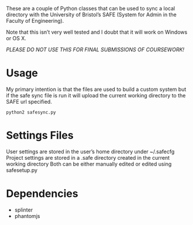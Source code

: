 These are a couple of Python classes that can be used to sync a local directory with the University of Bristol’s SAFE (System for Admin in the Faculty of Engineering).

Note that this isn’t very well tested and I doubt that it will work on Windows or OS X.

*PLEASE DO NOT USE THIS FOR FINAL SUBMISSIONS OF COURSEWORK!*

Usage
=====
My primary intention is that the files are used to build a custom system but if the safe sync file is run it will upload the current working directory to the SAFE url specified.

`python2 safesync.py`

Settings Files
============
User settings are stored in the user’s home directory under ~/.safecfg
Project settings are stored in a .safe directory created in the current working directory
Both can be either manually edited or edited using safesetup.py

Dependencies
===========
* splinter
* phantomjs
